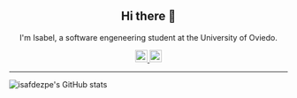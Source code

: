 <h2 align="center">Hi there 👋</h2>
<p align="center">I'm Isabel, a software engeneering student at the University of Oviedo.</p>
<p align="center">
  <a href="https://www.linkedin.com/in/mª-isabel-fernández-pérez-0b5091184">
    <img alt="isafdezpe's LinkedIn" width="22px" src="https://cdn.jsdelivr.net/npm/simple-icons@v3.0.1/icons/linkedin.svg" />
  </a>
  <a href="mailto:isafdezpe@gmail.com">
    <img alt="isafdezpe's Email" width="22px" src="https://cdn.jsdelivr.net/npm/simple-icons@3.0.1/icons/gmail.svg" />
  </a>
</p>

****

![isafdezpe's GitHub stats](https://github-readme-stats.vercel.app/api/?username=isafdezpe&show_icons=true&title_color=C300E6&icon_color=D26AEB&text_color=000&bg_color=fff)
